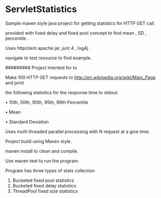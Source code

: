 # ServletStatistics

Sample maven style java project for getting statistics for HTTP GET call.

provided with fixed delay and fixed pool concept to find mean , SD , percentile .

Uses httpclient apache jar, junt 4 , log4j .

navigate to test resource to find example.

#########
Project intented for to

Make 100 HTTP GET requests to http://en.wikipedia.org/wiki/Main_Page and print

the following statistics for the response time to stdout: 

• 10th, 50th, 90th, 95th, 99th Percentile 

• Mean 

• Standard Deviation


Uses multi threaded parallel processing with N request at a give time. 


Project build using Maven style. 

maven install to clean and compile.

Use maven test to run the program. 



Program has three types of stats collection 

1. Bucketed fixed pool statistics  
2. Bucketed fixed delay statistics
3. ThreadPool fixed size statistics
